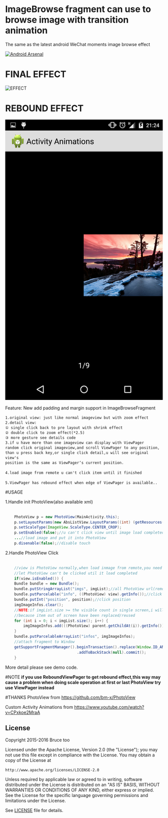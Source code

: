# ImageBrowse fragment can use to browse image with transition animation

The same as the latest android WeChat moments image browse effect 

[![Android Arsenal](https://img.shields.io/badge/Android%20Arsenal-ActivityAnimation-green.svg?style=flat)](https://android-arsenal.com/details/1/2573)
# FINAL EFFECT
![EFFECT](./show.gif)

# REBOUND EFFECT
![REBOUND](./rebound.png)

 Feature:
  New add padding and margin support in ImageBrowseFragment

    1.original view: just like normal imageview but with zoom effect
    2.detail view:
    ① single click back to pre layout with shrink effect
    ② double click to zoom effect(*2.5)
    ③ more gesture see details code
    3.if u have more than one imageview can display with ViewPager
    random click original imageview,and scroll ViewPager to any position,
    than u press back key,or single click detail,u will see original view's
    position is the same as ViewPager‘s current position.

    4.load image from remote u can't click item until it finished

    5.ViewPager has rebound effect when edge of ViewPager is available..

#USAGE
  
1.Handle init PhotoView(also available xml)

  ```java

      PhotoView p = new PhotoView(MainActivity.this);
      p.setLayoutParams(new AbsListView.LayoutParams((int) (getResources().getDisplayMetrics().density * 100), (int) (getResources().getDisplayMetrics().density * 100)));
      p.setScaleType(ImageView.ScaleType.CENTER_CROP);
      p.setEnabled(false);//u can't click view until image load completed
      ...//load image and put it into PhotoView
      p.disenable(false);//disable touch
  ```
2.Handle PhotoView Click
  
   ```java

       //view is PhotoView normally,when load inmage from remote,you need call view.enable() to 
       //let PhotoView can't be clicked util it load completed
       if(view.isEnabled()) { 
       Bundle bundle = new Bundle();
       bundle.putStringArrayList("imgs", imgList);//all PhotoView url(remote)
       bundle.putParcelable("info", ((PhotoView) view).getInfo());//click PhotoView ImageInfo
       bundle.putInt("position", position);//click position
       imgImageInfos.clear();
       //NOTE:if imgList.size >= the visible count in single screen,i will cause NullPointException
       //because item out of screen have been replaced/reused
       for (int i = 0; i < imgList.size(); i++) {
           imgImageInfos.add(((PhotoView) parent.getChildAt(i)).getInfo());//remember all PhotoView ImageInfo
       }
       bundle.putParcelableArrayList("infos", imgImageInfos);
       //attach fragment to Window
       getSupportFragmentManager().beginTransaction().replace(Window.ID_ANDROID_CONTENT, ImageBrowseFragment.getInstance(bundle), "ViewPagerFragment")
                                   .addToBackStack(null).commit();
       }

   ```
   
   More detail please see demo code.

#NOTE
 **if you use ReboundViewPager to get rebound effect,this way may cause a problem when doing scale operation at first or last PhotoView 
 try use ViewPager instead**
 

#THANKS
PhotoView from https://github.com/bm-x/PhotoView

Custom Activity Animations from https://www.youtube.com/watch?v=CPxkoe2MraA

## License

Copyright 2015-2016 Bruce too

Licensed under the Apache License, Version 2.0 (the "License");
you may not use this file except in compliance with the License.
You may obtain a copy of the License at

    http://www.apache.org/licenses/LICENSE-2.0

Unless required by applicable law or agreed to in writing, software
distributed under the License is distributed on an "AS IS" BASIS,
WITHOUT WARRANTIES OR CONDITIONS OF ANY KIND, either express or implied.
See the License for the specific language governing permissions and
limitations under the License.

See [LICENSE](LICENSE) file for details.
